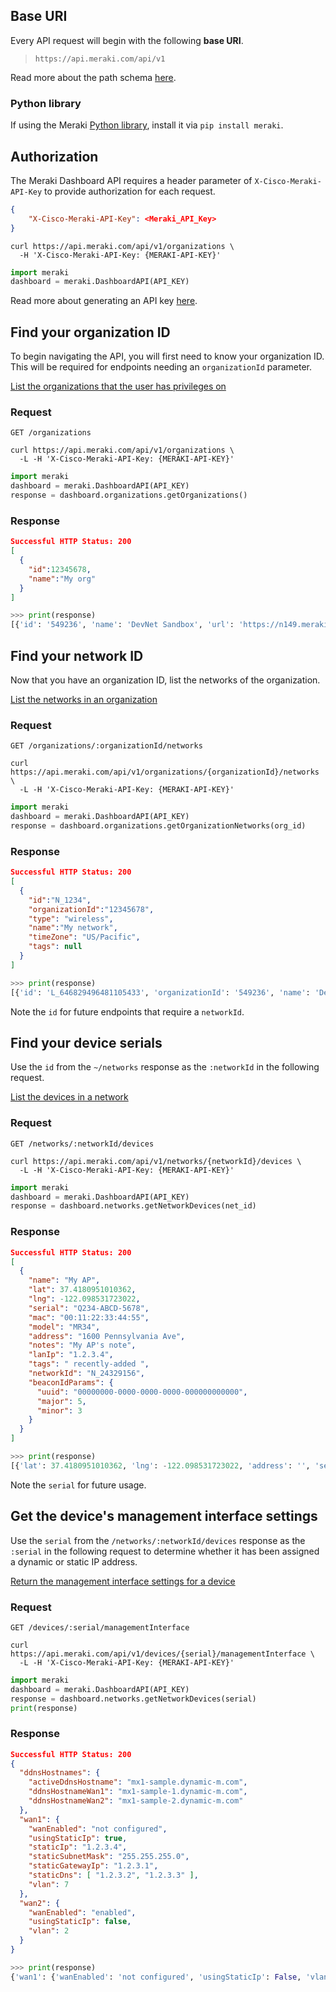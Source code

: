 ## Base URI

Every API request will begin with the following **base URI**. 

> `https://api.meraki.com/api/v1`

Read more about the path schema [here](PathSchema.md).

### Python library

If using the Meraki [Python library](pythonLibrary.md), install it via `pip install meraki`.

## Authorization

The Meraki Dashboard API requires a header parameter of `X-Cisco-Meraki-API-Key` to provide authorization for each request.
 
```json
{
	"X-Cisco-Meraki-API-Key": <Meraki_API_Key>
}
```

```curl
curl https://api.meraki.com/api/v1/organizations \
  -H 'X-Cisco-Meraki-API-Key: {MERAKI-API-KEY}'
```

```Python
import meraki
dashboard = meraki.DashboardAPI(API_KEY)
```

Read more about generating an API key [here](Authorization.md).

## Find your organization ID 

To begin navigating the API, you will first need to know your organization ID. This will be required for endpoints needing an `organizationId` parameter.

[List the organizations that the user has privileges on](##!get-organizations)


### Request
`GET /organizations` 

```cURL
curl https://api.meraki.com/api/v1/organizations \
  -L -H 'X-Cisco-Meraki-API-Key: {MERAKI-API-KEY}'
```

```Python
import meraki
dashboard = meraki.DashboardAPI(API_KEY)
response = dashboard.organizations.getOrganizations()
```

### Response
```json
Successful HTTP Status: 200
[
  {
    "id":12345678,
    "name":"My org"
  }
]
```

```Python
>>> print(response)
[{'id': '549236', 'name': 'DevNet Sandbox', 'url': 'https://n149.meraki.com/o/-t35Mb/manage/organization/overview'}]
```

## Find your network ID

Now that you have an organization ID, list the networks of the organization. 
 
[List the networks in an organization](##!get-organization-networks)

### Request
`GET /organizations/:organizationId/networks`

```cURL
curl https://api.meraki.com/api/v1/organizations/{organizationId}/networks \
  -L -H 'X-Cisco-Meraki-API-Key: {MERAKI-API-KEY}'
```

```Python
import meraki
dashboard = meraki.DashboardAPI(API_KEY)
response = dashboard.organizations.getOrganizationNetworks(org_id)
```

### Response
```json
Successful HTTP Status: 200
[
  {
    "id":"N_1234",
    "organizationId":"12345678",
    "type": "wireless",
    "name":"My network",
    "timeZone": "US/Pacific",
    "tags": null
  }
]
```

```Python
>>> print(response)
[{'id': 'L_646829496481105433', 'organizationId': '549236', 'name': 'DevNet Sandbox Always on READ ONLY', 'timeZone': 'America/Los_Angeles', 'tags': None, 'productTypes': ['appliance', 'switch', 'wireless'], 'type': 'combined', 'disableMyMerakiCom': False, 'disableRemoteStatusPage': True}]
```

Note the `id` for future endpoints that require a `networkId`.

## Find your device serials
 Use the `id` from the `~/networks` response as the `:networkId`  in the following request.
 
[List the devices in a network](##!get-network-devices)

### Request
`GET /networks/:networkId/devices`

```cURL
curl https://api.meraki.com/api/v1/networks/{networkId}/devices \
  -L -H 'X-Cisco-Meraki-API-Key: {MERAKI-API-KEY}'
```

```Python
import meraki
dashboard = meraki.DashboardAPI(API_KEY)
response = dashboard.networks.getNetworkDevices(net_id)
```

### Response
```json
Successful HTTP Status: 200
[
  {
    "name": "My AP",
    "lat": 37.4180951010362,
    "lng": -122.098531723022,
    "serial": "Q234-ABCD-5678",
    "mac": "00:11:22:33:44:55",
    "model": "MR34",
    "address": "1600 Pennsylvania Ave",
    "notes": "My AP's note",
    "lanIp": "1.2.3.4",
    "tags": " recently-added ",
    "networkId": "N_24329156",
    "beaconIdParams": {
      "uuid": "00000000-0000-0000-0000-000000000000",
      "major": 5,
      "minor": 3
    }
  }
]
```

```Python
>>> print(response)
[{'lat': 37.4180951010362, 'lng': -122.098531723022, 'address': '', 'serial': 'Q2QN-9J8L-SLPD', 'mac': 'e0:55:3d:17:d4:23', 'wan1Ip': '10.10.10.106', 'wan2Ip': None, 'lanIp': '10.10.10.106', 'url': 'https://n149.meraki.com/DevNet-Sandbox-A/n/hZB0Gcvc/manage/nodes/new_list/246656701813795', 'networkId': 'L_646829496481105433', 'model': 'MX65', 'firmware': 'wired-14-40', 'floorPlanId': None}, {'lat': 37.4180951010362, 'lng': -122.098531723022, 'address': '', 'serial': 'Q2HP-F5K5-R88R', 'mac': '88:15:44:df:f3:af', 'lanIp': '192.168.128.2', 'url': 'https://n149.meraki.com/DevNet-Sandbox-A/n/E8DpVavc/manage/nodes/new_list/149624931218351', 'networkId': 'L_646829496481105433', 'model': 'MS220-8P', 'switchProfileId': None, 'firmware': 'switch-11-22', 'floorPlanId': None}, {'lat': 37.4180951010362, 'lng': -122.098531723022, 'address': '', 'serial': 'Q2MD-BHHS-5FDL', 'mac': '88:15:44:60:21:10', 'lanIp': None, 'url': 'https://n149.meraki.com/DevNet-Sandbox-A/n/XT0N4cvc/manage/nodes/new_list/149624922841360', 'networkId': 'L_646829496481105433', 'model': 'MR53', 'firmware': 'wireless-25-14', 'floorPlanId': None}]
```
Note the `serial` for future usage.

## Get the device's management interface settings
 Use the `serial` from the `/networks/:networkId/devices` response as the `:serial`  in the following request to determine whether it has been assigned a dynamic or static IP address.

[Return the management interface settings for a device](##!get-device-management-interface)

### Request
`GET /devices/:serial/managementInterface`

```cURL
curl https://api.meraki.com/api/v1/devices/{serial}/managementInterface \
  -L -H 'X-Cisco-Meraki-API-Key: {MERAKI-API-KEY}'
```

```Python
import meraki
dashboard = meraki.DashboardAPI(API_KEY)
response = dashboard.networks.getNetworkDevices(serial)
print(response)
```

### Response
```json
Successful HTTP Status: 200
{
  "ddnsHostnames": {
    "activeDdnsHostname": "mx1-sample.dynamic-m.com",
    "ddnsHostnameWan1": "mx1-sample-1.dynamic-m.com",
    "ddnsHostnameWan2": "mx1-sample-2.dynamic-m.com"
  },
  "wan1": {
    "wanEnabled": "not configured",
    "usingStaticIp": true,
    "staticIp": "1.2.3.4",
    "staticSubnetMask": "255.255.255.0",
    "staticGatewayIp": "1.2.3.1",
    "staticDns": [ "1.2.3.2", "1.2.3.3" ],
    "vlan": 7
  },
  "wan2": {
    "wanEnabled": "enabled",
    "usingStaticIp": false,
    "vlan": 2
  }
}
```

```Python
>>> print(response)
{'wan1': {'wanEnabled': 'not configured', 'usingStaticIp': False, 'vlan': None}, 'wan2': {'wanEnabled': 'not configured', 'usingStaticIp': False, 'vlan': None}, 'ddnsHostnames': {'activeDdnsHostname': 'dnsmb0-wired-mttrcvbqjp.dynamic-m.com', 'ddnsHostnameWan1': 'dnsmb0-wired-mttrcvbqjp-1.dynamic-m.com', 'ddnsHostnameWan2': 'dnsmb0-wired-mttrcvbqjp-2.dynamic-m.com'}}
```